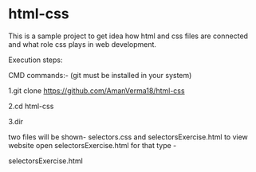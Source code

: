 # html-css
This is a sample project to get idea how html and css files are connected and what  role css plays in web development.

Execution steps:

CMD commands:-
(git must be installed in your system)

1.git clone https://github.com/AmanVerma18/html-css

2.cd html-css

3.dir

two files will be shown- selectors.css and selectorsExercise.html
to view website open selectorsExercise.html for that type -

selectorsExercise.html


